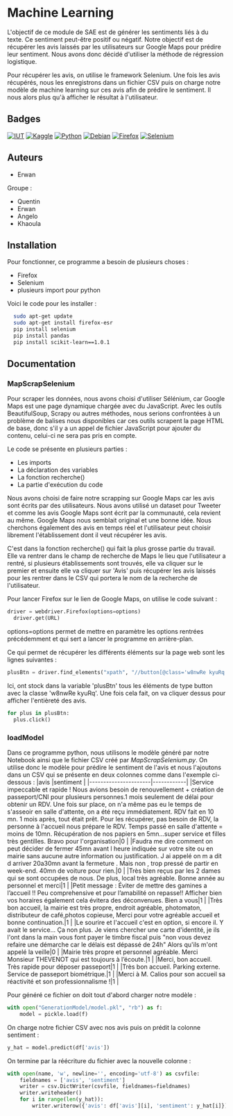 
# Machine Learning

L'objectif de ce module de SAE est de générer les sentiments liés à du texte. Ce sentiment peut-être positif ou négatif. Notre objectif est de récupérer les avis laissés par les utilisateurs sur Google Maps pour prédire leur sentiment. Nous avons donc décidé d'utiliser la méthode de régression logistique.

Pour récupérer les avis, on utilise le framework Selenium. Une fois les avis récupérés, nous les enregistrons dans un fichier CSV puis on charge notre modèle de machine learning sur ces avis afin de prédire le sentiment. Il nous alors plus qu'à afficher le résultat à l'utilisateur.


## Badges

[![IUT](https://img.shields.io/badge/University-IUT&nbsp;de&nbsp;Vélizy-yellow)](https://www.iut-velizy-rambouillet.uvsq.fr/)
[![Kaggle](https://img.shields.io/badge/Kaggle-035a7d?style=for-the-badge&logo=kaggle&logoColor=white)](https://www.kaggle.com/)
[![Python](https://img.shields.io/badge/python-3670A0?style=for-the-badge&logo=python&logoColor=ffdd54)](https://www.python.org/)
[![Debian](https://img.shields.io/badge/Debian-D70A53?style=for-the-badge&logo=debian&logoColor=white)](https://www.debian.org/)
[![Firefox](https://img.shields.io/badge/Firefox-FF7139?style=for-the-badge&logo=Firefox-Browser&logoColor=white)](https://www.mozilla.org/en-US/firefox/new/)
[![Selenium](https://img.shields.io/badge/-selenium-%43B02A?style=for-the-badge&logo=selenium&logoColor=white)](https://www.selenium.dev/)


## Auteurs

- Erwan

Groupe :

- Quentin
- Erwan
- Angelo
- Khaoula

## Installation

Pour fonctionner, ce programme a besoin de plusieurs choses :
- Firefox
- Selenium
- plusieurs import pour python

Voici le code pour les installer :

```bash
  sudo apt-get update
  sudo apt-get install firefox-esr
  pip install selenium
  pip install pandas
  pip install scikit-learn==1.0.1
```
    
## Documentation

### MapScrapSelenium

Pour scraper les données, nous avons choisi d'utiliser Sélénium, car Google Maps est une page dynamique chargée avec du JavaScript. Avec les outils BeautifulSoup, Scrapy ou autres méthodes, nous serions confrontées à un problème de balises nous disponibles car ces outils scrapent la page HTML de base, donc s'il y a un appel de fichier JavaScript pour ajouter du contenu, celui-ci ne sera pas pris en compte.

Le code se présente en plusieurs parties :
- Les imports
- La déclaration des variables
- La fonction recherche()
- La partie d'exécution du code  

Nous avons choisi de faire notre scrapping sur Google Maps car les avis sont écrits par des utilisateurs. Nous avons utilisé un dataset pour Tweeter et comme les avis Google Maps sont écrit par la communauté, cela revient au même. Google Maps nous semblait original et une bonne idée. Nous cherchons également des avis en temps réel et l'utilisateur peut choisir librement l'établissement dont il veut récupérer les avis.  

C'est dans la fonction recherche() qui fait la plus grosse partie du travail. Elle va rentrer dans le champ de recherche de Maps le lieu que l'utilisateur a rentré, si plusieurs établissements sont trouvés, elle va cliquer sur le premier et ensuite elle va cliquer sur 'Avis' puis récupérer les avis laissés pour les rentrer dans le CSV qui portera le nom de la recherche de l'utilisateur.

Pour lancer Firefox sur le lien de Google Maps, on utilise le code suivant :
```python
driver = webdriver.Firefox(options=options)
  driver.get(URL)
```
options=options permet de mettre en paramètre les options rentrées précédemment et qui sert a lancer le programme en arrière-plan.

Ce qui permet de récupérer les différents éléments sur la page web sont les lignes suivantes :
```python
plusBtn = driver.find_elements("xpath", "//button[@class='w8nwRe kyuRq']")
```
Ici, ont stock dans la variable 'plusBtn' tous les éléments de type button avec la classe 'w8nwRe kyuRq'. Une fois cela fait, on va cliquer dessus pour afficher l'entièreté des avis.
```python
for plus in plusBtn:
  plus.click()
```

### loadModel
Dans ce programme python, nous utilisons le modèle généré par notre Notebook ainsi que le fichier CSV créé par *MapScrapSelenium.py*. On utilise donc le modèle pour prédire le sentiment de l'avis et nous l'ajoutons dans un CSV qui se présente en deux colonnes comme dans l'exemple ci-dessous :
|avis                  |sentiment   |
|----------------------|------------|
|Service impeccable et rapide ! Nous avions besoin de renouvellement + création de passeport/CNI pour plusieurs personnes.1 mois seulement de délai pour obtenir un RDV. Une fois sur place, on n'a même pas eu le temps de s'asseoir en salle d'attente, on a été reçu immédiatement. RDV fait en 10 mn. 1 mois après, tout était prêt. Pour les récupérer, pas besoin de RDV, la personne à l'accueil nous prépare le RDV. Temps passé en salle d'attente = moins de 10mn. Récupération de nos papiers en 5mn...super service et filles très gentilles. Bravo pour l'organisation|0           |
|Faudra me dire comment on peut décider de fermer 45mn avant l heure indiquée sur votre site ou en mairie sans aucune autre information ou justification. J ai appelé on m a dit d arriver 20a30mn avant la fermeture . Mais non , trop pressé de partir en week-end. 40mn de voiture pour rien.|0           |
|Très bien reçus par les 2 dames qui se sont occupées de nous. De plus, local très agréable. Bonne année au personnel et merci|1           |
|Petit message : Éviter de mettre des gamines a l’accueil !! Peu comprehensive et pour l’amabilité on repasse!! Afficher bien vos horaires également cela évitera des déconvenues. Bien a vous|1           |
|Très bon accueil, la mairie est très propre, endroit agréable, photomaton, distributeur de café,photos copieuse, Merci pour votre agréable accueil et bonne continuation.|1           |
|Le sourire et l'accueil c'est en option, si encore il. Y avait le service... Ça non plus. Je viens chercher une carte d'identité, je ils l'ont dans la main vous font payer le timbre fiscal puis "non vous devez refaire une démarche car le délais est dépassé de 24h" Alors qu'ils m'ont appelé la veille|0           |
|Mairie très propre et personnel agréable. Merci Monsieur THEVENOT qui est toujours à l’écoute.|1           |
|Merci, bon accueil. Très rapide pour déposer passeport|1           |
|Très bon accueil. Parking externe. Service de  passeport biométrique.|1           |
|Merci à M. Calios pour son accueil sa réactivité et son professionnalisme !|1           |


Pour généré ce fichier on doit tout d'abord charger notre modèle :
```python
with open("GenerationModel/model.pkl", "rb") as f:
    model = pickle.load(f)
```

On charge notre fichier CSV avec nos avis puis on prédit la colonne sentiment :
```python
y_hat = model.predict(df['avis'])
```

On termine par la réécriture du fichier avec la nouvelle colonne :
```python
with open(name, 'w', newline='', encoding='utf-8') as csvfile:
    fieldnames = ['avis', 'sentiment']
    writer = csv.DictWriter(csvfile, fieldnames=fieldnames)
    writer.writeheader()
    for i in range(len(y_hat)):
        writer.writerow({'avis': df['avis'][i], 'sentiment': y_hat[i]})
```